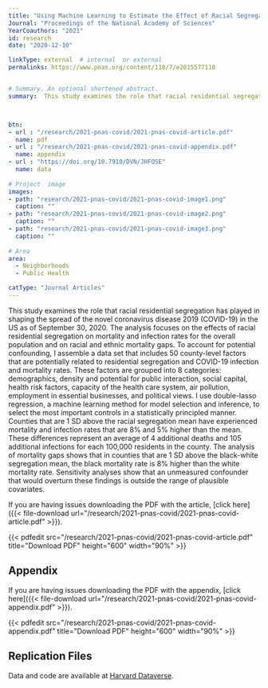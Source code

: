 ```yaml
---
title: "Using Machine Learning to Estimate the Effect of Racial Segregation on COVID-19 Mortality"
Journal: "Proceedings of the National Academy of Sciences"
YearCoauthors: "2021"
id: research
date: "2020-12-10"

linkType: external  # internal  or external
permalinks: https://www.pnas.org/content/118/7/e2015577118


# Summary. An optional shortened abstract.
summary:  This study examines the role that racial residential segregation has played in shaping the spread of the novel coronavirus disease 2019 (COVID-19) in the US as of September 30, 2020. The analysis focuses on the effects of racial residential segregation on mortality and infection rates for the overall population and on racial and ethnic mortality gaps. To account for potential confounding, I assemble a data set that includes 50 county-level factors that are potentially related to residential segregation and COVID-19 infection and mortality rates. These factors are grouped into eight categories (demographics, density and potential for public interaction, social capital, health risk factors, capacity of the health care system, air pollution, employment in essential businesses, and political views). I use double-lasso regression, a machine learning method for model selection and inference, to select the most important controls in a statistically principled manner. Counties that are 1 SD above the racial segregation mean have experienced mortality and infection rates that are 8% and 5% higher than the mean. These differences represent an average of 4 additional deaths and 105 additional infections for each 100,000 residents in the county. The analysis of mortality gaps shows that in counties that are 1 SD above the black-white segregation mean, the black mortality rate is 8% higher than the white mortality rate. Sensitivity analyses show that an unmeasured confounder that would overturn these findings is outside the range of plausible covariates.



btn:
- url : "/research/2021-pnas-covid/2021-pnas-covid-article.pdf" 
  name: pdf
- url : "/research/2021-pnas-covid/2021-pnas-covid-appendix.pdf" 
  name: appendix
- url : "https://doi.org/10.7910/DVN/JHFOSE" 
  name: data
  
# Project  image 
images:
- path: "research/2021-pnas-covid/2021-pnas-covid-image1.png"
  caption: ""
- path: "research/2021-pnas-covid/2021-pnas-covid-image2.png"
  caption: ""  
- path: "research/2021-pnas-covid/2021-pnas-covid-image3.png"
  caption: ""  
  
# Area
area: 
  - Neighborhoods
  - Public Health 

catType: "Journal Articles"
---
```

This study examines the role that racial residential segregation has played in shaping the spread of the novel coronavirus disease 2019 (COVID-19) in the US as of September 30, 2020. The analysis focuses on the effects of racial residential segregation on mortality and infection rates for the overall population and on racial and ethnic mortality gaps. To account for potential confounding, I assemble a data set that includes 50 county-level factors that are potentially related to residential segregation and COVID-19 infection and mortality rates. These factors are grouped into 8 categories: demographics, density and potential for public interaction, social capital, health risk factors, capacity of the health care system, air pollution, employment in essential businesses, and political views. I use double-lasso regression, a machine learning method for model selection and inference, to select the most important controls in a statistically principled manner. Counties that are 1 SD above the racial segregation mean have experienced mortality and infection rates that are 8% and 5% higher than the mean. These differences represent an average of 4 additional deaths and 105 additional infections for each 100,000 residents in the county. The analysis of mortality gaps shows that in counties that are 1 SD above the black-white segregation mean, the black mortality rate is 8% higher than the white mortality rate. Sensitivity analyses show that an unmeasured confounder that would overturn these findings is outside the range of plausible covariates.



If you are having issues downloading the PDF with the article, [click here]({{< file-download url="/research/2021-pnas-covid/2021-pnas-covid-article.pdf" >}}).

{{< pdfedit src="/research/2021-pnas-covid/2021-pnas-covid-article.pdf" title="Download PDF" height="600" width="90%" >}}

## Appendix

If you are having issues downloading the PDF with the appendix, [click here]({{< file-download url="/research/2021-pnas-covid/2021-pnas-covid-appendix.pdf" >}}).

{{< pdfedit src="/research/2021-pnas-covid/2021-pnas-covid-appendix.pdf" title="Download PDF" height="600" width="90%" >}}

## Replication Files

Data and code are available at [Harvard Dataverse](https://doi.org/10.7910/DVN/JHFOSE).


